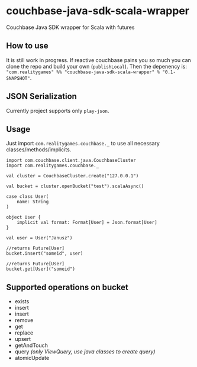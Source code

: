 # couchbase-java-sdk-scala-wrapper
Couchbase Java SDK wrapper for Scala with futures

## How to use
It is still work in progress. If reactive couchbase pains you so much you can clone the repo and build your own (`publishLocal`). Then the depenency is:
```"com.realitygames" %% "couchbase-java-sdk-scala-wrapper" % "0.1-SNAPSHOT"```.

## JSON Serialization

Currently project supports only `play-json`.

## Usage

Just import `com.realitygames.couchbase._` to use all necessary classes/methods/implicits.

```
import com.couchbase.client.java.CouchbaseCluster
import com.realitygames.couchbase._

val cluster = CouchbaseCluster.create("127.0.0.1")

val bucket = cluster.openBucket("test").scalaAsync()

case class User(
    name: String
)

object User {
    implicit val format: Format[User] = Json.format[User]
}
    
val user = User("Janusz")

//returns Future[User]
bucket.insert("someid", user)

//returns Future[User]
bucket.get[User]("someid")
```

## Supported operations on bucket

* exists
* insert
* insert
* remove
* get
* replace
* upsert
* getAndTouch
* query *(only ViewQuery, use java classes to create query)* 
* atomicUpdate
